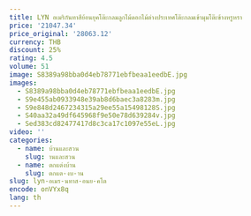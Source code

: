 ```yaml
---
title: LYN อเมริกันทาสีย้อนยุคโต๊ะกลมลูกไม้ดอกไม้ต่างประเทศโต๊ะกลมเข้ามุมโต๊ะข้างหรูหรา
price: '21047.34'
price_original: '28063.12'
currency: THB
discount: 25%
rating: 4.5
volume: 51
image: S8389a98bba0d4eb78771ebfbeaa1eedbE.jpg
images:
  - S8389a98bba0d4eb78771ebfbeaa1eedbE.jpg
  - S9e455ab0933948e39ab8d6baec3a8283m.jpg
  - S9e848d2467234315a29ee55a15498128S.jpg
  - S40aa32a49df645968f9e50e78d639284v.jpg
  - Sed383cd82477417d8c3ca17c1097e55eL.jpg
video: ''
categories:
  - name: บ้านและสวน
    slug: านและสวน
  - name: ตกแต่งบ้าน
    slug: ตกแต-งบ-าน
slug: lyn-อเมร-นทาส-อนย-คโต
encode: onVYx8q
lang: th
---
```

  